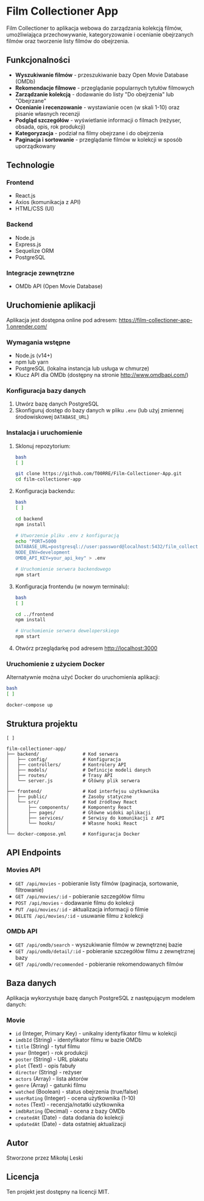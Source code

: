 # Film Collectioner App

Film Collectioner to aplikacja webowa do zarządzania kolekcją filmów, umożliwiająca przechowywanie, kategoryzowanie i ocenianie obejrzanych filmów oraz tworzenie listy filmów do obejrzenia.

## Funkcjonalności

- **Wyszukiwanie filmów** - przeszukiwanie bazy Open Movie Database (OMDb)
- **Rekomendacje filmowe** - przeglądanie popularnych tytułów filmowych
- **Zarządzanie kolekcją** - dodawanie do listy "Do obejrzenia" lub "Obejrzane"
- **Ocenianie i recenzowanie** - wystawianie ocen (w skali 1-10) oraz pisanie własnych recenzji
- **Podgląd szczegółów** - wyświetlanie informacji o filmach (reżyser, obsada, opis, rok produkcji)
- **Kategoryzacja** - podział na filmy obejrzane i do obejrzenia
- **Paginacja i sortowanie** - przeglądanie filmów w kolekcji w sposób uporządkowany

## Technologie

### Frontend

- React.js
- Axios (komunikacja z API)
- HTML/CSS (UI)

### Backend

- Node.js
- Express.js
- Sequelize ORM
- PostgreSQL

### Integracje zewnętrzne

- OMDb API (Open Movie Database)

## Uruchomienie aplikacji

Aplikacja jest dostępna online pod adresem: https://film-collectioner-app-1.onrender.com/


### Wymagania wstępne

- Node.js (v14+)
- npm lub yarn
- PostgreSQL (lokalna instancja lub usługa w chmurze)
- Klucz API dla OMDb (dostępny na stronie http://www.omdbapi.com/)

### Konfiguracja bazy danych

1. Utwórz bazę danych PostgreSQL
2. Skonfiguruj dostęp do bazy danych w pliku `.env` (lub użyj zmiennej środowiskowej `DATABASE_URL`)

### Instalacja i uruchomienie

1. Sklonuj repozytorium:
    
    ```bash
    bash
    [ ]
    
    git clone https://github.com/T00RRE/Film-Collectioner-App.git
    cd film-collectioner-app
    
    ```
    
2. Konfiguracja backendu:
    
    ```bash
    bash
    [ ]
    
    cd backend
    npm install
    
    # Utworzenie pliku .env z konfiguracją
    echo "PORT=5000
    DATABASE_URL=postgresql://user:password@localhost:5432/film_collector
    NODE_ENV=development
    OMDB_API_KEY=your_api_key" > .env
    
    # Uruchomienie serwera backendowego
    npm start
    
    ```
    
3. Konfiguracja frontendu (w nowym terminalu):
    
    ```bash
    bash
    [ ]
    
    cd ../frontend
    npm install
    
    # Uruchomienie serwera deweloperskiego
    npm start
    
    ```
    
4. Otwórz przeglądarkę pod adresem [http://localhost:3000](http://localhost:3000/)

### Uruchomienie z użyciem Docker

Alternatywnie można użyć Docker do uruchomienia aplikacji:

```bash
bash
[ ]

docker-compose up

```

## Struktura projektu

```
[ ]

film-collectioner-app/
├── backend/                # Kod serwera
│   ├── config/             # Konfiguracja
│   ├── controllers/        # Kontrolery API
│   ├── models/             # Definicje modeli danych
│   ├── routes/             # Trasy API
│   └── server.js           # Główny plik serwera
│
├── frontend/               # Kod interfejsu użytkownika
│   ├── public/             # Zasoby statyczne
│   └── src/                # Kod źródłowy React
│       ├── components/     # Komponenty React
│       ├── pages/          # Główne widoki aplikacji
│       ├── services/       # Serwisy do komunikacji z API
│       └── hooks/          # Własne hooki React
│
└── docker-compose.yml      # Konfiguracja Docker

```

## API Endpoints

### Movies API

- `GET /api/movies` - pobieranie listy filmów (paginacja, sortowanie, filtrowanie)
- `GET /api/movies/:id` - pobieranie szczegółów filmu
- `POST /api/movies` - dodawanie filmu do kolekcji
- `PUT /api/movies/:id` - aktualizacja informacji o filmie
- `DELETE /api/movies/:id` - usuwanie filmu z kolekcji

### OMDb API

- `GET /api/omdb/search` - wyszukiwanie filmów w zewnętrznej bazie
- `GET /api/omdb/detail/:id` - pobieranie szczegółów filmu z zewnętrznej bazy
- `GET /api/omdb/recommended` - pobieranie rekomendowanych filmów

## Baza danych

Aplikacja wykorzystuje bazę danych PostgreSQL z następującym modelem danych:

### Movie

- `id` (Integer, Primary Key) - unikalny identyfikator filmu w kolekcji
- `imdbId` (String) - identyfikator filmu w bazie OMDb
- `title` (String) - tytuł filmu
- `year` (Integer) - rok produkcji
- `poster` (String) - URL plakatu
- `plot` (Text) - opis fabuły
- `director` (String) - reżyser
- `actors` (Array) - lista aktorów
- `genre` (Array) - gatunki filmu
- `watched` (Boolean) - status obejrzenia (true/false)
- `userRating` (Integer) - ocena użytkownika (1-10)
- `notes` (Text) - recenzja/notatki użytkownika
- `imdbRating` (Decimal) - ocena z bazy OMDb
- `createdAt` (Date) - data dodania do kolekcji
- `updatedAt` (Date) - data ostatniej aktualizacji

## Autor

Stworzone przez Mikołaj Leski

## Licencja

Ten projekt jest dostępny na licencji MIT.
